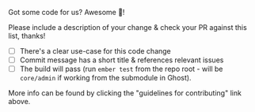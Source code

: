 Got some code for us? Awesome 🎊!

Please include a description of your change & check your PR against this list, thanks!

- [ ] There's a clear use-case for this code change
- [ ] Commit message has a short title & references relevant issues
- [ ] The build will pass (run `ember test` from the repo root - will be `core/admin` if working from the submodule in Ghost).

More info can be found by clicking the "guidelines for contributing" link above.
